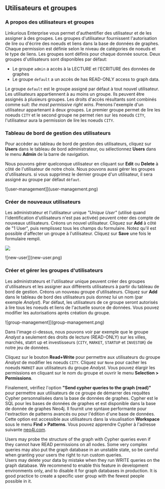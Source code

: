 ## Utilisateurs et groupes

### A propos des utilisateurs et groupes 

Linkurious Enterprise vous permet d'authentifier des utilisateur et de les assigner à des groupes. Les groupes d'utilisateur fournissent l'autorisation de lire ou d'écrire des noeuds et liens dans la base de données de graphes. Chaque permission est définie selon le niveau de catégories de noeuds et le type de liens. Les groupes sont définis pour chaque donnée source. Deux groupes d'utilisateurs sont disponibles par défaut:

*  Le groupe `admin` a accès à la LECTURE et l'ECRITURE des données de graphes
*  Le groupe  `default` a un accès de has READ-ONLY access to graph data.

Le groupe `default` est le groupe assigné par défaut à tout nouvel utilisateur. 
Les utilisateurs appartiennent à au moins un groupe. Ils peuvent être assignés à plusieurs groupes. Les droits d'accès résultants sont combinés comme suit: *the most permissive right wins*. Prenons l'exemple d'un utilisateur appartenant à deux groupes. Le premier groupe permet de lire les noeuds `CITY` et le second groupe ne permet rien sur les noeuds `CITY`, l'utilisateur aura la permission de lire les noeuds `CITY`.

### Tableau de bord de gestion des utilisateurs

Pour accèder au tableau de bord de gestion des utilisateurs, cliquez sur **Users** dans le tableau de bord administrateur, ou sélectionnez **Users** dans le menu **Admin** de la barre de navigation. 

Nous pouvons gérer quelconque utilisateur en cliquant sur **Edit** ou **Delete** à côté de l'utilisateur de notre choix. Nous pouvons aussi gérer les groupes d'utilisateurs. si vous supprimez le dernier groupe d'un utilisateur, il sera assigné au groupe par défaut `défaut`. 

![user-management]](user-management.png)

### Créer de nouveaux utilisateurs

Les administrateur et l'utilisateur unique *"Unique User"* (utilisé quand l'identification d'utilisateurs n'est pas activée) peuvent créer des compte de nouveaux utilisateurs. Créons un nouvel utilisateur. Cliquez sur **Add** à côté de "1 User", puis remplissez tous les champs du formulaire. Notez qu'il est possible d'affecter un groupe à l'utilisateur. Cliquez sur **Save** une fois le formulaire rempli. 

![](https://github.com/Linkurious/linkurious-enterprise-manual/raw/master/en/manage/new-user.png)

![new-user]](new-user.png)

### Créer et gérer les groupes d'utilisateurs

Les administrateurs et l'utilisateur unique peuvent créer des groupes d'utilisateurs et les assigner aux différents utilisateurs à partir du tableau de bord de gestion. Créons un nouveau groupe d'utilisateurs. Cliquez sur **Add** dans le tableau de bord des utilisateurs puis donnez lui un nom (par exemple *Analyst*). Par défaut, les utilisateurs de ce groupe seront autorisés à lire tous les noeuds et liens de l'actuelle source de données. Vous pouvez modifier les autorisations après création du groupe.

![group-management]](group-management.png)

Dans l'image ci-dessus, nous pouvons voir par exemple que le groupe *Analyst* a seulement des droits de lecture (READ-ONLY) sur les villes, marchés, statrt up et investisseurs (`CITY`, `MARKET`, `STARTUP` et `INVESTOR`) de notre jeu de données.

Cliquez sur le bouton **Read+Write** pour permettre aux utilisateurs du groupe  *Analyst* de modifier les noeuds `CITY`. Cliquez sur `None` pour cacher les noeuds `MARKET` aux utilisateurs du groupe *Analyst*. Vous pouvez élargir les permissions en cliquant sur le nom du groupe et ouvrir le menu **Selection > Permissions**.

Finalement, vérifiez l'option **"Send cypher queries to the graph (read)"** pour permettre aux utilisateurs de ce groupe de démarrer des requêtes Cypher personnalisées dans la base de données de graphes. Cypher est le SQL pour les bases de données de graphes et est disponible dans la base de donnée de graphes Neo4j. Il fournit une syntaxe performante pour l'extraction de patterns avancés ou pour l'édition d'une base de données. Cette option est accessible aux utilisateurs dans la visualisation **Workspace** sous le menu **Find > Patterns**. Vous pouvez apprendre Cypher à l'adresse suivante [neo4j.com](http://neo4j.com/developer/cypher-query-language/).

<div class="alert alert-warning">
  Users may probe the structure of the graph with Cypher queries even if they cannot have READ permissions on all nodes. Some very complex queries may also put the graph database in an unstable state, so be careful when granting your users the right to run custom queries.
</div>

<div class="alert alert-danger">
  Users may delete your data by mistake when they run WRITE queries on the graph database. We recommend to enable this feature in development environments only, and to disable it for graph databases in production. It is good practice to create a specific user group with the fewest people possible in it.
</div>
